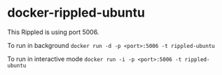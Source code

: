 # docker-rippled-ubuntu

This Rippled is using port 5006. 


To run in background
```docker run -d -p <port>:5006 -t rippled-ubuntu```

To run in interactive mode
```docker run -i -p <port>:5006 -t rippled-ubuntu```



